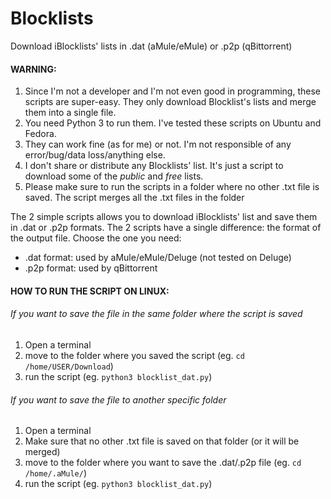 # Blocklists
Download iBlocklists' lists in .dat (aMule/eMule) or .p2p (qBittorrent)

#### WARNING: 

1) Since I'm not a developer and I'm not even good in programming, these scripts are super-easy. 
They only download Blocklist's lists and merge them into a single file.
2) You need Python 3 to run them. I've tested these scripts on Ubuntu and Fedora.
3) They can work fine (as for me) or not. I'm not responsible of any error/bug/data loss/anything else.
4) I don't share or distribute any Blocklists' list. It's just a script to download some of the *public* and *free* lists.
5) Please make sure to run the scripts in a folder where no other .txt file is saved. The script merges all the .txt files in the folder


The 2 simple scripts allows you to download iBlocklists' list and save them in .dat or .p2p formats. The 2 scripts have a single difference: the format of the output file. Choose the one you need:
- .dat format: used by aMule/eMule/Deluge (not tested on Deluge)
- .p2p format: used by qBittorrent

#### HOW TO RUN THE SCRIPT ON LINUX:

###### If you want to save the file in the same folder where the script is saved
1) Open a terminal
2) move to the folder where you saved the script (eg. `cd /home/USER/Download`)
3) run the script (eg. `python3 blocklist_dat.py`)

###### If you want to save the file to another specific folder
1) Open a terminal
2) Make sure that no other .txt file is saved on that folder (or it will be merged)
3) move to the folder where you want to save the .dat/.p2p file (eg. `cd /home/.aMule/`)
4) run the script (eg. `python3 blocklist_dat.py`)
